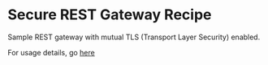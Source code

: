 # Secure REST Gateway Recipe
Sample REST gateway with mutual TLS (Transport Layer Security) enabled.

For usage details, go [here](https://github.com/TIBCOSoftware/mashling-recipes/tree/master/recipes/secure-rest-gateway)